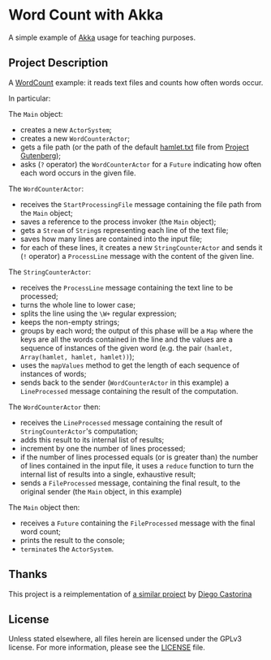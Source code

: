 # Word Count with Akka
A simple example of [Akka](http://akka.io/) usage for teaching purposes.

## Project Description 
A [WordCount](https://wiki.apache.org/hadoop/WordCount) example: it reads text files and counts how often words occur.

In particular: 

The `Main` object: 
- creates a new `ActorSystem`;
- creates a new `WordCounterActor`;
- gets a file path (or the path of the default [hamlet.txt](https://github.com/Vincibean/AkkaWordCount/blob/master/src/main/resources/hamlet.txt) 
file from [Project Gutenberg](https://www.gutenberg.org/)); 
- asks (`?` operator) the `WordCounterActor` for a `Future` indicating how often each word occurs in the
given file.

The `WordCounterActor`: 
- receives the `StartProcessingFile` message containing the file path from the `Main` object;
- saves a reference to the process invoker (the `Main` object);
- gets a `Stream` of `String`s representing each line of the text file;
- saves how many lines are contained into the input file;
- for each of these lines, it creates a new `StringCounterActor` and sends it (`!` operator) a `ProcessLine` message 
with the content of the given line.
 
The `StringCounterActor`: 
- receives the `ProcessLine` message containing the text line to be processed;
- turns the whole line to lower case;
- splits the line using the `\W+` regular expression;
- keeps the non-empty strings;
- groups by each word; the output of this phase will be a `Map` where the keys are all the words contained in the line 
and the values are a sequence of instances of the given word (e.g. the pair `(hamlet, Array(hamlet, hamlet, hamlet))`);
- uses the `mapValues` method to get the length of each sequence of instances of words;
- sends back to the sender (`WordCounterActor` in this example) a `LineProcessed` message containing the result of the 
computation.

The `WordCounterActor` then:
- receives the `LineProcessed` message containing the result of `StringCounterActor`'s computation;
- adds this result to its internal list of results;
- increment by one the number of lines processed;
- if the number of lines processed equals (or is greater than) the number of lines contained in the input file, it uses 
a `reduce` function to turn the internal list of results into a single, exhaustive result;
- sends a `FileProcessed` message, containing the final result, to the original sender (the `Main` object, in this 
example)

The `Main` object then: 
- receives a `Future` containing the `FileProcessed` message with the final word count;
- prints the result to the console;
- `terminate`s the `ActorSystem`. 

## Thanks
This project is a reimplementation of [a similar project](https://www.toptal.com/scala/concurrency-and-fault-tolerance-made-easy-an-intro-to-akka) 
by [Diego Castorina](https://www.toptal.com/resume/diego-castorina) 

## License
Unless stated elsewhere, all files herein are licensed under the GPLv3 license. 
For more information, please see the [LICENSE](https://github.com/Vincibean/AkkaWordCount/blob/master/LICENSE) file.